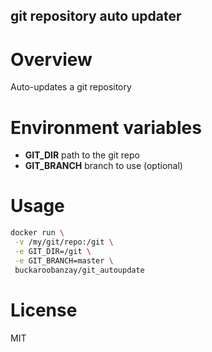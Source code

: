 
git repository auto updater
------------

# Overview

Auto-updates a git repository

# Environment variables

* **GIT_DIR** path to the git repo
* **GIT_BRANCH** branch to use (optional)

# Usage

```bash
docker run \
 -v /my/git/repo:/git \
 -e GIT_DIR=/git \
 -e GIT_BRANCH=master \
 buckaroobanzay/git_autoupdate
```

# License

MIT
